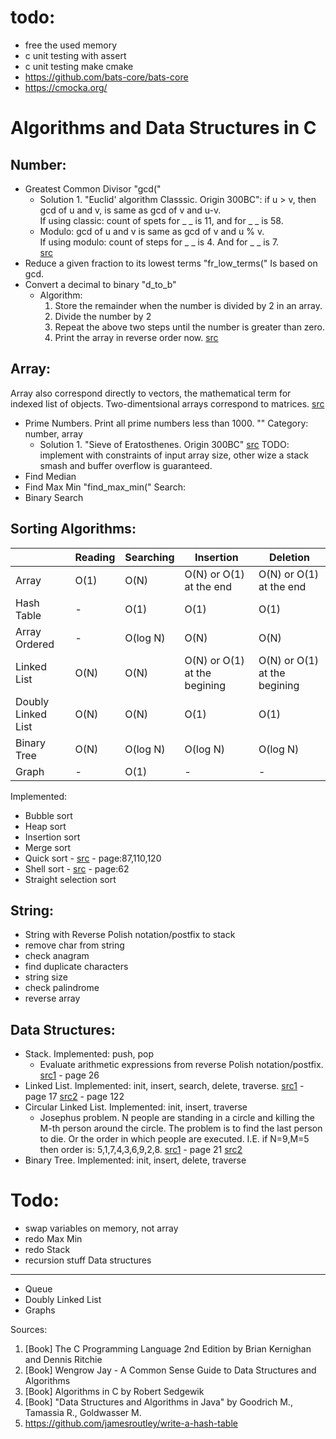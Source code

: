 # todo:
* free the used memory
* c unit testing with assert
* c unit testing make cmake
* https://github.com/bats-core/bats-core
* https://cmocka.org/

# Algorithms and Data Structures in C
## Number:
* Greatest Common Divisor "gcd(" 
  - Solution 1. "Euclid' algorithm Classsic. Origin 300BC": if u > v, then gcd of u and v, is same as gcd of v and u-v.  
If using classic: count of spets for _ _ is 11, and for _ _ is 58.  
  - Modulo: gcd of u and v is same as gcd of v and u % v.  
If using modulo: count of steps for _ _ is 4. And for _ _ is 7.  
[src](#b-alg-c-segw)  
* Reduce a given fraction to its lowest terms "fr_low_terms("
Is based on gcd.
* Convert a decimal to binary "d_to_b"
  - Algorithm:
    1. Store the remainder when the number is divided by 2 in an array.
    2. Divide the number by 2
    3. Repeat the above two steps until the number is greater than zero.
    4. Print the array in reverse order now.
    [src](https://www.geeksforgeeks.org/program-decimal-binary-conversion/)

## Array:
Array also correspond directly to vectors, the mathematical term for indexed list of objects. 
Two-dimentsional arrays correspond to matrices. [src](#b-alg-c-segw)
* Prime Numbers. Print all prime numbers less than 1000. "" Category: number, array   
  - Solution 1. "Sieve of Eratosthenes. Origin 300BC" [src](#b-alg-c-segw) TODO: implement with constraints of input array size, other wize a stack smash and buffer overflow is guaranteed.
* Find Median
* Find Max Min "find_max_min("
Search:
* Binary Search

## Sorting Algorithms:
||Reading|Searching|Insertion|Deletion|
|--|--|--|--|--|
|Array|O(1)|O(N)|O(N) or O(1) at the end|O(N) or O(1) at the end|
|Hash Table|-|O(1)|O(1)|O(1)|
|Array Ordered|-|O(log N)|O(N)|O(N)|
|Linked List|O(N)|O(N)|O(N) or O(1) at the begining|O(N) or O(1) at the begining|
|Doubly Linked List|O(N)|O(N)|O(1)|O(1)|
|Binary Tree|O(N)|O(log N)|O(log N)|O(log N)|
|Graph|-|O(1)|-|-|

Implemented:
* Bubble sort
* Heap sort
* Insertion sort
* Merge sort
* Quick sort - [src](#b-kr) - page:87,110,120
* Shell sort - [src](#b-kr) - page:62
* Straight selection sort

## String:
* String with Reverse Polish notation/postfix to stack
* remove char from string
* check anagram
* find duplicate characters
* string size
* check palindrome
* reverse array

## Data Structures:
* Stack. Implemented: push, pop
  - Evaluate arithmetic expressions from reverse Polish notation/postfix. [src1](#b-alg-c-segw) - page 26
* Linked List. Implemented: init, insert, search, delete, traverse. [src1](#b-alg-c-segw) - page 17 [src2](#alg-java-gtg) - page 122
* Circular Linked List.  Implemented: init, insert, traverse
  - Josephus problem. N people are standing in a circle and killing the M-th person around the circle. The problem is to find the last person to die. Or the order in which people are executed. I.E. if N=9,M=5 then order is: 5,1,7,4,3,6,9,2,8. [src1](#b-alg-c-segw) - page 21 [src2](https://en.wikipedia.org/wiki/Josephus_problem)  
* Binary Tree. Implemented: init, insert, delete, traverse

# Todo:
* swap variables on memory, not array
* redo Max Min
* redo Stack
* recursion stuff
Data structures
---
* Queue
* Doubly Linked List
* Graphs

Sources:
1. <a name="b-kr"></a>[Book] The C Programming Language 2nd Edition by Brian Kernighan and Dennis Ritchie
2. [Book] Wengrow Jay - A Common Sense Guide to Data Structures and Algorithms
3. <a name="b-alg-c-segw"></a>[Book] Algorithms in C by Robert Sedgewik
4. <a name="alg-java-gtg"></a> [Book] "Data Structures and Algorithms in Java" by Goodrich M., Tamassia R., Goldwasser M.
5. https://github.com/jamesroutley/write-a-hash-table

